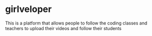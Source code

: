 # girlveloper
This is a platform that allows people to follow the coding classes and teachers to upload their videos and follow their students